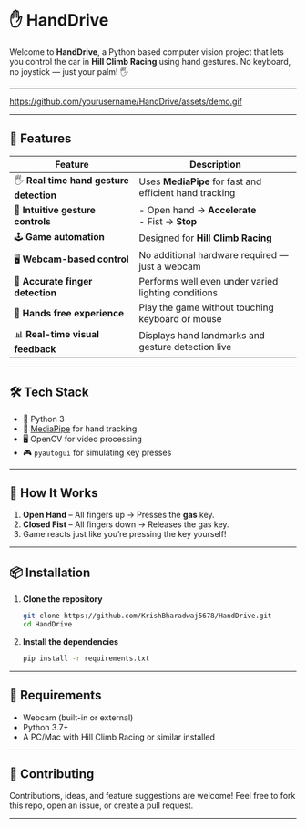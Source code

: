 # ✋ HandDrive

Welcome to **HandDrive**, a Python based computer vision project that lets you control the car in **Hill Climb Racing** using hand gestures. No keyboard, no joystick — just your palm! 🖐️

---

https://github.com/yourusername/HandDrive/assets/demo.gif  

---

## 🧠 Features

| Feature                                  | Description                                                        |
| ---------------------------------------- | ------------------------------------------------------------------ |
| 🖐️ **Real time hand gesture detection** | Uses **MediaPipe** for fast and efficient hand tracking            |
| 🚗 **Intuitive gesture controls**        | - Open hand → **Accelerate**<br>- Fist → **Stop**                  |
| 🕹️ **Game automation**                  | Designed for **Hill Climb Racing**                                 |
| 🖥️ **Webcam-based control**             | No additional hardware required — just a webcam                    |
| 🎯 **Accurate finger detection**         | Performs well even under varied lighting conditions                |
| 🔄 **Hands free experience**             | Play the game without touching keyboard or mouse                   |
| 📊 **Real-time visual feedback**         | Displays hand landmarks and gesture detection live                 |

---

## 🛠️ Tech Stack

- 🐍 Python 3
- 🤖 [MediaPipe](https://github.com/google/mediapipe) for hand tracking
- 🖥️ OpenCV for video processing
- 🎮 `pyautogui` for simulating key presses

---

## 🚀 How It Works

1. **Open Hand** – All fingers up → Presses the **gas** key.
2. **Closed Fist** – All fingers down → Releases the gas key.
3. Game reacts just like you’re pressing the key yourself!

---

## 📦 Installation

1. **Clone the repository**  
   ```bash
   git clone https://github.com/KrishBharadwaj5678/HandDrive.git
   cd HandDrive
   ```

2. **Install the dependencies**

   ```bash
   pip install -r requirements.txt
   ```

---

## 🧪 Requirements

* Webcam (built-in or external)
* Python 3.7+
* A PC/Mac with Hill Climb Racing or similar installed

---


## 🤝 Contributing

Contributions, ideas, and feature suggestions are welcome!
Feel free to fork this repo, open an issue, or create a pull request.

---


